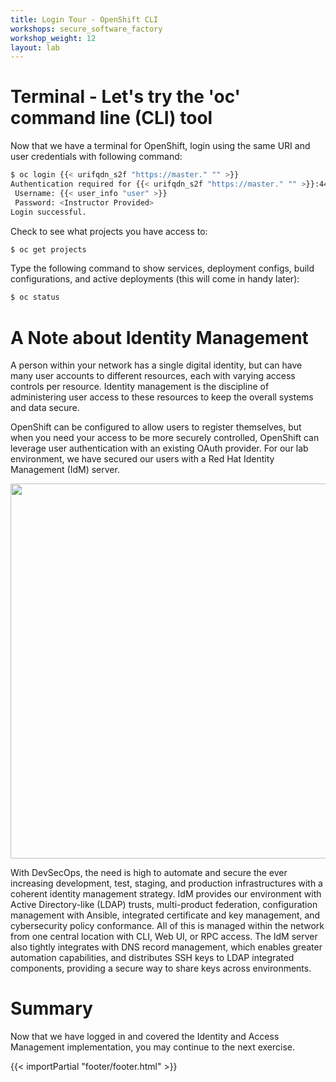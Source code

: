 ```yaml
---
title: Login Tour - OpenShift CLI
workshops: secure_software_factory
workshop_weight: 12
layout: lab
---
```


# Terminal - Let's try the 'oc' command line (CLI) tool
Now that we have a terminal for OpenShift, login using the same URI and user credentials with following command:

```bash
$ oc login {{< urifqdn_s2f "https://master." "" >}}
Authentication required for {{< urifqdn_s2f "https://master." "" >}}:443 (openshift)
 Username: {{< user_info "user" >}}
 Password: <Instructor Provided>
Login successful.
```

Check to see what projects you have access to:

```bash
$ oc get projects
```

Type the following command to show services, deployment configs, build configurations, and active deployments (this will come in handy later):

```bash
$ oc status
```

# A Note about Identity Management
A person within your network has a single digital identity, but can have many user accounts to different resources, each with varying access controls per resource.  Identity management is the discipline of administering user access to these resources to keep the overall systems and data secure.

OpenShift can be configured to allow users to register themselves, but when you need your access to be more securely controlled, OpenShift can leverage user authentication with an existing OAuth provider.  For our lab environment, we have secured our users with a Red Hat Identity Management (IdM) server.

<img src="../images/idm-users.png" width="600"><br/>

With DevSecOps, the need is high to automate and secure the ever increasing development, test, staging, and production infrastructures with a coherent identity management strategy.  IdM provides our environment with Active Directory-like (LDAP) trusts, multi-product federation, configuration management with Ansible, integrated certificate and key management, and cybersecurity policy conformance.  All of this is managed within the network from one central location with CLI, Web UI, or RPC access.  The IdM server also tightly integrates with DNS record management, which enables greater automation capabilities, and distributes SSH keys to LDAP integrated components, providing a secure way to share keys across environments.

# Summary
Now that we have logged in and covered the Identity and Access Management implementation, you may continue to the next exercise.

{{< importPartial "footer/footer.html" >}}
